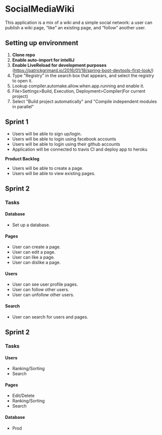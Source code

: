 # SocialMediaWiki

This application is a mix of a wiki and a simple social network: a user can publish a wiki page, “like” an existing page, and “follow” another user.

## Setting up environment

1. **Clone repo**  
2. **Enable auto-import for intelliJ**
3. **Enable LiveReload for development purposes** (https://patrickgrimard.io/2016/01/18/spring-boot-devtools-first-look/)
  1. Type "Registry" in the search box that appears, and select the registry to open it.
  2. Lookup compiler.automake.allow.when.app.running and enable it.
  3. File>Settings>Build, Execution, Deployment>Compiler(For current project)
  4. Select "Build project automatically" and "Compile independent modules in parallel"
  
## Sprint 1

- Users will be able to sign up/login.
- Users will be able to login using facebook accounts
- Users will be able to login using their github accounts
- Application will be connected to travis CI and deploy app to heroku

**Product Backlog**
- Users will be able to create a page.
- Users will be able to view existing pages. 

## Sprint 2

### Tasks

#### Database
- Set up a database.

#### Pages
- User can create a page.
- User can edit a page.
- User can like a page.
- User can dislike a page.

#### Users
- User can see user profile pages.
- User can follow other users.
- User can unfollow other users.

#### Search 
- User can search for users and pages.

## Sprint 2

### Tasks

#### Users
- Ranking/Sorting
- Search

#### Pages
- Edit/Delete 
- Ranking/Sorting
- Search

#### Database
- Prod

